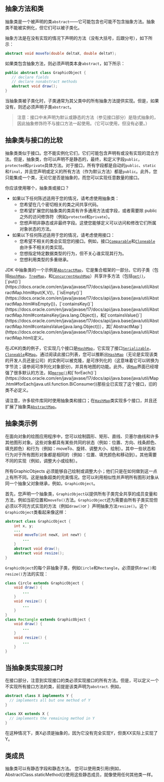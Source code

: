 ## 抽象方法和类

抽象类是一个被声明的类`abstract`——它可能包含也可能不包含抽象方法。抽象类不能被实例化，但它们可以被子类化。

抽象方法是在没有实现的情况下声明的方法（没有大括号，后跟分号），如下所示：

```java
abstract void moveTo(double deltaX, double deltaY);
```

如果类包含抽象方法，则必须声明类本身`abstract`，如下所示：

```java
public abstract class GraphicObject {
   // declare fields
   // declare nonabstract methods
   abstract void draw();
}
```

当抽象类被子类化时，子类通常为其父类中的所有抽象方法提供实现。但是，如果没有，则还必须声明子类`abstract`。

> 注意：接口中未声明为默认或静态的方法（参见接口部分）是隐式抽象的，因此抽象修饰符不与接口方法一起使用。（它可以使用，但没有必要。）

 

## 抽象类与接口的比较

抽象类类似于接口。您不能实例化它们，它们可能包含声明有或没有实现的混合方法。但是，抽象类，你可以声明不是静态的，最终，和定义字段`public`，`protected`和`private`具体方法。对于接口，所有字段都是自动的`public`、`static`和`final`，并且您声明或定义的所有方法（作为默认方法）都是`public`。此外，您只能集成一个类，无论它是否是抽象的，而您可以实现任意数量的接口。

你应该使用哪个，抽象类或接口？

- 如果以下任何陈述适用于您的情况，请考虑使用抽象类：
  - 您希望在几个密切相关的类之间共享代码。
  - 您希望扩展您的抽象类的类具有许多通用方法或字段，或者需要除 public 之外的访问修饰符（例如`protected`和`private`）。
  - 您想声明非静态或非最终字段。这使您能够定义可以访问和修改它们所属对象状态的方法。
- 如果以下任何陈述适用于您的情况，请考虑使用接口：
  - 您希望不相关的类会实现您的接口。例如，接口[`Comparable`](https://docs.oracle.com/en/java/javase/17/docs/api/java.base/java/lang/Comparable.html)和[`Cloneable`](https://docs.oracle.com/en/java/javase/17/docs/api/java.base/java/lang/Cloneable.html)由许多不相关的类实现。
  - 您想指定特定数据类型的行为，但不关心谁实现其行为。
  - 您想利用类型的多重继承。

JDK 中抽象类的一个示例是[`AbstractMap`](https://docs.oracle.com/en/java/javase/17/docs/api/java.base/java/util/AbstractMap.html)，它是集合框架的一部分。它的子类（包括[`HashMap`](https://docs.oracle.com/en/java/javase/17/docs/api/java.base/java/util/HashMap.html)，[`TreeMap`](https://docs.oracle.com/en/java/javase/17/docs/api/java.base/java/util/TreeMap.html)，和[`ConcurrentHashMap`](https://docs.oracle.com/en/java/javase/17/docs/api/java.base/java/util/concurrent/ConcurrentHashMap.html)）共享许多方法（包括[`get()`](https://docs.oracle.com/en/java/javase/17/docs/api/java.base/java/util/AbstractMap.html#get(java.lang.Object))，[`put()`](https://docs.oracle.com/en/java/javase/17/docs/api/java.base/java/util/AbstractMap.html#put(K,V))，[`isEmpty()`](https://docs.oracle.com/en/java/javase/17/docs/api/java.base/java/util/AbstractMap.html#isEmpty())，[`containsKey()`](https://docs.oracle.com/en/java/javase/17/docs/api/java.base/java/util/AbstractMap.html#containsKey(java.lang.Object))，和[`containsValue()`](https://docs.oracle.com/en/java/javase/17/docs/api/java.base/java/util/AbstractMap.html#containsValue(java.lang.Object))），其[`AbstractMap`](https://docs.oracle.com/en/java/javase/17/docs/api/java.base/java/util/AbstractMap.html)定义。

在JDK的类的例子，它实现几个接口是[`HashMap`](https://docs.oracle.com/en/java/javase/17/docs/api/java.base/java/util/HashMap.html)，它实现了接口[`Serializable`](https://docs.oracle.com/en/java/javase/17/docs/api/java.base/java/io/Serializable.html)，[`Cloneable`](https://docs.oracle.com/en/java/javase/17/docs/api/java.base/java/lang/Cloneable.html)和[`Map`](https://docs.oracle.com/en/java/javase/17/docs/api/java.base/java/util/Map.html)。通过阅读此接口列表，您可以推断出[`HashMap`](https://docs.oracle.com/en/java/javase/17/docs/api/java.base/java/util/HashMap.html)（无论是实现该类的开发人员还是公司）的实例可以被克隆，是可序列化的（这意味着它可以转换为字节流；请参阅可序列化对象部分)，并具有地图的功能。此外，该[`Map`](https://docs.oracle.com/en/java/javase/17/docs/api/java.base/java/util/Map.html)界面已经增强了很多默认的方法，如[`merge()`](https://docs.oracle.com/en/java/javase/17/docs/api/java.base/java/util/Map.html#merge(K,V,java.util.function.BiFunction))和[`forEach()`](https://docs.oracle.com/en/java/javase/17/docs/api/java.base/java/util/Map.html#forEach(java.util.function.BiConsumer))那些业已实现了这个接口，旧的类不必定义。

请注意，许多软件库同时使用抽象类和接口；在[`HashMap`](https://docs.oracle.com/en/java/javase/17/docs/api/java.base/java/util/HashMap.html)类实现多个接口，并且还扩展了抽象类[`AbstractMap`](https://docs.oracle.com/en/java/javase/17/docs/api/java.base/java/util/AbstractMap.html)。



## 抽象类示例

在面向对象的绘图应用程序中，您可以绘制圆形、矩形、直线、贝塞尔曲线和许多其他图形对象。这些对象都具有某些共同的状态（例如：位置、方向、线条颜色、填充颜色）和行为（例如：moveTo、旋转、调整大小、绘制）。其中一些状态和行为对于所有图形对象都是相同的（例如：位置、填充颜色和移动到）。其他需要不同的实现（例如，调整大小或绘制）。

所有GraphicObjects 必须能够自己绘制或调整大小；他们只是在如何做到这一点上有所不同。这是抽象超类的完美情况。您可以利用相似性并声明所有图形对象从同一个抽象父对象继承，例如，`GraphicObject`。

首先，您声明一个抽象类，`GraphicObject`以提供所有子类完全共享的成员变量和方法，例如当前位置和`moveTo()`方法。`GraphicObject`还为需要由所有子类实现但必须以不同方式实现的方法（例如`draw()`or ）声明抽象方法`resize()`。这个`GraphicObject`类看起来像这样：

```java
abstract class GraphicObject {
    int x, y;
    ...
    void moveTo(int newX, int newY) {
        ...
    }
    abstract void draw();
    abstract void resize();
}
```

`GraphicObject`的每个非抽象子类，例如`Circle`和`Rectangle`，必须提供`draw()`和`resize()`方法的实现：

```java
class Circle extends GraphicObject {
    void draw() {
        ...
    }
    void resize() {
        ...
    }
}
class Rectangle extends GraphicObject {
    void draw() {
        ...
    }
    void resize() {
        ...
    }
}
```



## 当抽象类实现接口时

在接口部分，注意到实现接口的类必须实现接口的所有方法。但是，可以定义一个不实现所有接口方法的类，前提是该类声明为`abstract`. 例如，

```java
abstract class X implements Y {
  // implements all but one method of Y
}

class XX extends X {
  // implements the remaining method in Y
}
```

在这种情况下，类X必须是抽象的，因为它没有完全实现Y，但类XX实际上实现了Y。  

 

## 类成员

抽象类可以有静态字段和静态方法。 您可以使用类引用(例如，AbstractClass.staticMethod())使用这些静态成员，就像使用任何其他类一样。  
